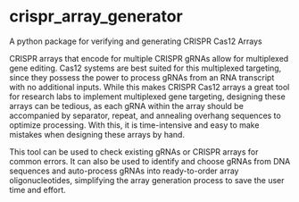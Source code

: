 # crispr_array_generator
A python package for verifying and generating CRISPR Cas12 Arrays

CRISPR arrays that encode for multiple CRISPR gRNAs allow for multiplexed gene editing. Cas12 systems are best suited for this multiplexed targeting, since they possess the power to process gRNAs from an RNA transcript with no additional inputs. While this makes CRISPR Cas12 arrays a great tool for research labs to implement multiplexed gene targeting, designing these arrays can be tedious, as each gRNA within the array should be accompanied by separator, repeat, and annealing overhang sequences to optimize processing. With this, it is time-intensive and easy to make mistakes when designing these arrays by hand.

This tool can be used to check existing gRNAs or CRISPR arrays for common errors. It can also be used to identify and choose gRNAs from DNA sequences and auto-process gRNAs into ready-to-order array oligonucleotides, simplifying the array generation process to save the user time and effort.


